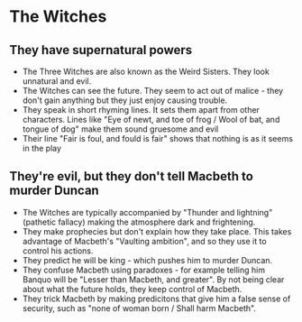 # The Witches

## They have supernatural powers
- The Three Witches are also known as the Weird Sisters. They look unnatural and evil.
- The Witches can see the future. They seem to act out of malice - they don't gain anything but they just enjoy causing trouble.
- They speak in short rhyming lines. It sets them apart from other characters. Lines like "Eye of newt, and toe of frog / Wool of bat, and tongue of dog" make them sound gruesome and evil
- Their line "Fair is foul, and fould is fair" shows that nothing is as it seems in the play

## They're evil, but they don't tell Macbeth to murder Duncan
- The Witches are typically accompanied by "Thunder and lightning" (pathetic fallacy) making the atmosphere dark and frightening.
- They make prophecies but don't explain how they take place. This takes advantage of Macbeth's "Vaulting ambition", and so they use it to control his actions.
- They predict he will be king - which pushes him to murder Duncan.
- They confuse Macbeth using paradoxes - for example telling him Banquo will be "Lesser than Macbeth, and greater". By not being clear about what the future holds, they keep control of Macbeth.
- They trick Macbeth by making predicitons that give him a false sense of security, such as "none of woman born / Shall harm Macbeth".

